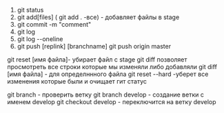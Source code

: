 1. git status
2. git add[files] ( git add . -все) - добавляет файлы в stage
3. git commit -m "comment"
4. git log
5. git log --oneline
6. git push [replink] [branchname] git push origin master


git reset [имя файла]- убирает файл с stage
git diff позволяет просмотреть все строки которые мы изменяли либо добавляли
git diff [имя файла] - для определннного файла
git reset --hard  -уберет все изменения которые были и очищает гит статус

git branch - проверить ветку
git branch develop - создание ветки с именем develop
git checkout develop - переключится на ветку develop